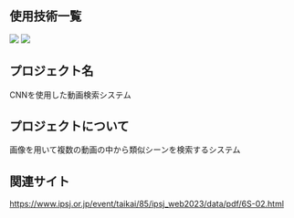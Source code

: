 ## 使用技術一覧
<p style="display: inline">
    <img src="https://img.shields.io/badge/-Flask-000000.svg?logo=flask&style=plastic">
    <img src="https://img.shields.io/badge/-Python-3776AB.svg?logo=python&style=plastic">
</p>

## プロジェクト名

CNNを使用した動画検索システム

<!-- プロジェクトについて -->

## プロジェクトについて

画像を用いて複数の動画の中から類似シーンを検索するシステム


## 関連サイト
https://www.ipsj.or.jp/event/taikai/85/ipsj_web2023/data/pdf/6S-02.html